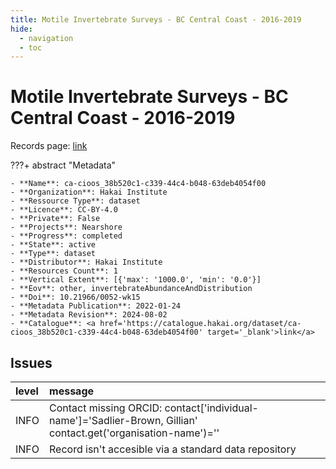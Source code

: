 ```yaml
---
title: Motile Invertebrate Surveys - BC Central Coast - 2016-2019
hide:
  - navigation
  - toc
---
```


# Motile Invertebrate Surveys - BC Central Coast - 2016-2019

Records page: <a href='https://catalogue.hakai.org/dataset/ca-cioos_38b520c1-c339-44c4-b048-63deb4054f00' target='_blank'>link</a>

???+ abstract "Metadata"

    - **Name**: ca-cioos_38b520c1-c339-44c4-b048-63deb4054f00 
    - **Organization**: Hakai Institute 
    - **Ressource Type**: dataset 
    - **Licence**: CC-BY-4.0 
    - **Private**: False 
    - **Projects**: Nearshore 
    - **Progress**: completed 
    - **State**: active 
    - **Type**: dataset 
    - **Distributor**: Hakai Institute 
    - **Resources Count**: 1 
    - **Vertical Extent**: [{'max': '1000.0', 'min': '0.0'}] 
    - **Eov**: other, invertebrateAbundanceAndDistribution 
    - **Doi**: 10.21966/0052-wk15 
    - **Metadata Publication**: 2022-01-24 
    - **Metadata Revision**: 2024-08-02 
    - **Catalogue**: <a href='https://catalogue.hakai.org/dataset/ca-cioos_38b520c1-c339-44c4-b048-63deb4054f00' target='_blank'>link</a> 

<div id='map'></div>




## Issues
| level   | message                                                                                                        |
|:--------|:---------------------------------------------------------------------------------------------------------------|
| INFO    | Contact missing ORCID: contact['individual-name']='Sadlier-Brown, Gillian' contact.get('organisation-name')='' |
| INFO    | Record isn't accesible via a standard data repository                                                          |


<script>
   document.addEventListener("DOMContentLoaded", function() {
    var map = L.map('map').setView([51.505, -125.09], 5);
    L.tileLayer('https://tile.openstreetmap.org/{z}/{x}/{y}.png', {
        maxZoom: 19,
        attribution: '&copy; <a href="http://www.openstreetmap.org/copyright">OpenStreetMap</a>'
    }).addTo(map);
    var geojsonFeature = {
        "type": "Feature",
        "properties": {
            "name" : "Motile Invertebrate Surveys - BC Central Coast - 2016-2019"
        },
        "geometry": {'type': 'Polygon', 'coordinates': [[[-128.17220557, 51.63545826], [-128.12482703, 51.63545826], [-128.12482703, 51.67145577], [-128.17220557, 51.67145577], [-128.17220557, 51.63545826]]]}
    }
    L.geoJSON(geojsonFeature).addTo(map);
   })
</script>
